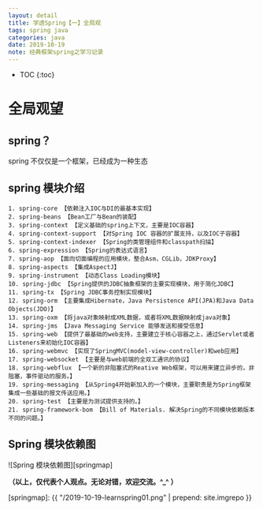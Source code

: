 ```yaml
---
layout: detail
title: 学透Spring【一】全局观
tags: spring java
categories: java
date: 2019-10-19
note: 经典框架spring之学习记录
---
```


* TOC
{:toc}
# 全局观望

## spring？

spring 不仅仅是一个框架，已经成为一种生态



## spring 模块介绍

~~~
1. spring-core 【依赖注入IOC与DI的最基本实现】
2. spring-beans 【Bean工厂与Bean的装配】
3. spring-context 【定义基础的spring上下文，主要是IOC容器】
4. spring-context-support 【对Spring IOC 容器的扩展支持，以及IOC子容器】
5. spring-context-indexer 【Spring的类管理组件和classpath扫描】
6. spring-expression 【Spring的表达式语言】
7. spring-aop 【面向切面编程的应用模块，整合Asm，CGLib，JDKProxy】
8. spring-aspects 【集成AspectJ】
9. spring-instrument 【动态Class Loading模块】
10. spring-jdbc 【Spring提供的JDBC抽象框架的主要实现模块，用于简化JDBC】
11. spring-tx 【Spring JDBC事务控制实现模块】
12. spring-orm 【主要集成Hibernate，Java Persistence API(JPA)和Java Data Objects(JDO)】
13. spring-oxm 【将java对象映射成XML数据，或者将XML数据映射成java对象】
14. spring-jms 【Java Messaging Service 能够发送和接受信息】
15. spring-web 【提供了最基础的web支持，主要建立于核心容器之上，通过Servlet或者Listeners来初始化IOC容器】
16. spring-webmvc 【实现了SpringMVC(model-view-controller)和web应用】
17. spring-websocket 【主要是与web前端的全双工通讯的协议】
18. spring-webflux 【一个新的非阻塞式的Reative Web框架，可以用来建立异步的，非阻塞，事件驱动的服务。】
19. spring-messaging 【从Spring4开始新加入的一个模块，主要职责是为Spring框架集成一些基础的报文传送应用。】
20. spring-test 【主要是为测试提供支持的。】
21. spring-framework-bom 【Bill of Materials. 解决Spring的不同模块依赖版本不同的问题。】
~~~

## Spring 模块依赖图

![Spring 模块依赖图][springmap]<br />






**（以上，仅代表个人观点。无论对错，欢迎交流。^_^ ）**



[springmap]: {{ "/2019-10-19-learnspring01.png" | prepend: site.imgrepo }}
